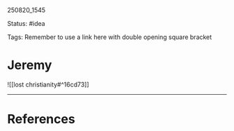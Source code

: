 
250820_1545

Status: #idea

Tags:
Remember to use a link here with double opening square bracket
# Jeremy


![[lost christianity#^16cd73]]

---
# References